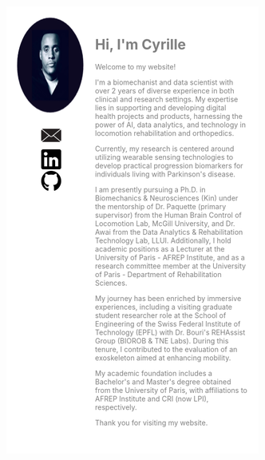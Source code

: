 <div style="background-color: white; color: grey; padding: 20px;"> <!-- Added beige background and padding -->
  <div style="display: flex; align-items: flex-start; margin-bottom: 20px;">
    <div style="margin-right: 20px; width: 1400px;"> <!-- Fixed width added here -->
      <img src="linkedin.png" alt="Ma Photo" style="border-radius: 50%; width: 200px; height: 200px; margin-bottom: 10px;">
      <ul style="list-style-type: none; padding: 0; margin: 0; text-align: center;">
        <li><a href="mailto:cyrille.mvomo@mail.mcgill.ca"><img src="email-and-mail-icon-black-free-png.png" alt="Email Logo" style="width: 50px; height: 50px;"></a></li>
        <li><a href="http://www.linkedin.com/in/cyrille-mvomo"><img src="Linkedin_Logo.png" alt="LinkedIn Logo" style="width: 40px; height: 40px;"></a></li>
        <li><a href="https://github.com/cyrillemvomo"><img src="github-logo-7880D80B8D-seeklogo.png" alt="GitHub Logo" style="width: 40px; height: 40px;"></a></li>
      </ul>
    </div>
    <div>
      <h1>Hi, I'm Cyrille</h1>
      <p>Welcome to my website!</p>
      <p>I'm a biomechanist and data scientist with over 2 years of diverse experience in both clinical and research settings. My expertise lies in supporting and developing digital health projects and products, harnessing the power of AI, data analytics, and technology in locomotion rehabilitation and orthopedics.</p>
      <p>Currently, my research is centered around utilizing wearable sensing technologies to develop practical progression biomarkers for individuals living with Parkinson's disease.</p>
      <p>I am presently pursuing a Ph.D. in Biomechanics & Neurosciences (Kin) under the mentorship of Dr. Paquette (primary supervisor) from the Human Brain Control of Locomotion Lab, McGill University, and Dr. Awai from the Data Analytics & Rehabilitation Technology Lab, LLUI. Additionally, I hold academic positions as a Lecturer at the University of Paris - AFREP Institute, and as a research committee member at the University of Paris - Department of Rehabilitation Sciences.</p>
      <p>My journey has been enriched by immersive experiences, including a visiting graduate student researcher role at the School of Engineering of the Swiss Federal Institute of Technology (EPFL) with Dr. Bouri's REHAssist Group (BIOROB & TNE Labs). During this tenure, I contributed to the evaluation of an exoskeleton aimed at enhancing mobility.</p>
      <p>My academic foundation includes a Bachelor's and Master's degree obtained from the University of Paris, with affiliations to AFREP Institute and CRI (now LPI), respectively.</p>
      <p>Thank you for visiting my website.</p>
    </div>
  </div>
</div>
